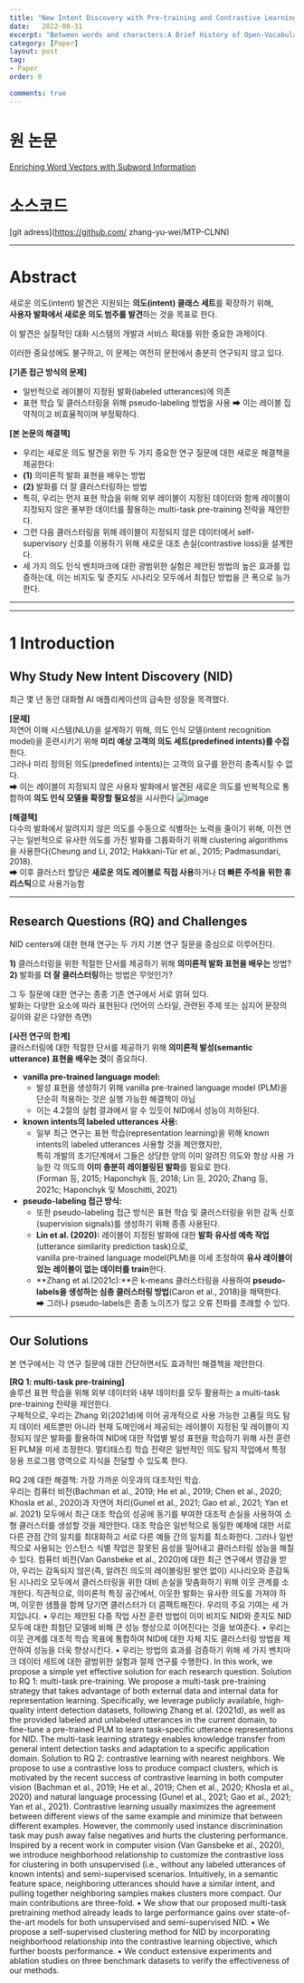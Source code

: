 ```yaml
---
title: "New Intent Discovery with Pre-training and Contrastive Learning 정리"
date:   2022-08-31
excerpt: "Between words and characters:A Brief History of Open-Vocabulary Modeling and Tokenization in NLP"
category: [Paper]
layout: post
tag:
- Paper
order: 0

comments: true
---
```



   

# 원 논문
[Enriching Word Vectors with Subword Information](https://arxiv.org/abs/2112.10508)


# 소스코드
[git adress](https://github.com/ zhang-yu-wei/MTP-CLNN)


---

# Abstract
새로운 의도(intent) 발견은 지원되는 **의도(intent) 클래스 세트**를 확장하기 위해,       
**사용자 발화에서 새로운 의도 범주를 발견**하는 것을 목표로 한다.       

이 발견은 실질적인 대화 시스템의 개발과 서비스 확대를 위한 중요한 과제이다.   

이러한 중요성에도 불구하고, 이 문제는 여전히 문헌에서 충분히 연구되지 않고 있다.  

**[기존 접근 방식의 문제]**        
* 일반적으로 레이블이 지정된 발화(labeled utterances)에 의존     
* 표현 학습 및 클러스터링을 위해 pseudo-labeling 방법을 사용 ➡ 이는 레이블 집약적이고 비효율적이며 부정확하다.     



**[본 논문의 해결책]**    
* 우리는 새로운 의도 발견을 위한 두 가지 중요한 연구 질문에 대한 새로운 해결책을 제공한다:    
* **(1)** 의미론적 발화 표현을 배우는 방법     
* **(2)** 발화를 더 잘 클러스터링하는 방법      
* 특히, 우리는 먼저 표현 학습을 위해 외부 레이블이 지정된 데이터와 함께 레이블이 지정되지 않은 풍부한 데이터를 활용하는 multi-task pre-training 전략을 제안한다.     
* 그런 다음 클러스터링을 위해 레이블이 지정되지 않은 데이터에서 self-supervisory 신호를 이용하기 위해 새로운 대조 손실(contrastive loss)을 설계한다.    
* 세 가지 의도 인식 벤치마크에 대한 광범위한 실험은 제안된 방법의 높은 효과를 입증하는데, 이는 비지도 및 준지도 시나리오 모두에서 최첨단 방법을 큰 폭으로 능가한다. 


---
---


# **1 Introduction**

## Why Study New Intent Discovery (NID)      
최근 몇 년 동안 대화형 AI 애플리케이션의 급속한 성장을 목격했다.   

**[문제]**      
자연어 이해 시스템(NLU)을 설계하기 위해, 의도 인식 모델(intent recognition model)을 훈련시키기 위해 **미리** **예상 고객의 의도 세트(predefined intents)를 수집**한다.    
그러나 미리 정의된 의도(predefined intents)는 고객의 요구를 완전히 충족시킬 수 없다.      
➡ 이는 레이블이 지정되지 않은 사용자 발화에서 발견된 새로운 의도를 반복적으로 통합하여 **의도 인식 모델을 확장할 필요성**을 시사한다
![image](https://user-images.githubusercontent.com/76824611/187633563-3b928c35-4da8-42d9-b82b-b4f7be06c397.png)


**[해결책]**      
다수의 발화에서 알려지지 않은 의도를 수동으로 식별하는 노력을 줄이기 위해, 이전 연구는 일반적으로 유사한 의도를 가진 발화를 그룹화하기 위해 clustering algorithms을 사용한다(Cheung and Li, 2012; Hakkani-Tür et al., 2015; Padmasundari, 2018).     
➡ 이후 클러스터 할당은 **새로운 의도 레이블로 직접 사용**하거나 **더 빠른 주석을 위한 휴리스틱**으로 사용가능함



----


## Research Questions (RQ) and Challenges

NID centers에 대한 현재 연구는 두 가지 기본 연구 질문을 중심으로 이루어진다.     

**1)** 클러스터링을 위한 적절한 단서를 제공하기 위해 **의미론적 발화 표현을 배우는** 방법?    
**2)** 발화를 **더 잘 클러스터링**하는 방법은 무엇인가?   

그 두 질문에 대한 연구는 종종 기존 연구에서 서로 얽혀 있다.    
발화는 다양한 요소에 따라 표현된다 (언어의 스타일, 관련된 주제 또는 심지어 문장의 길이와 같은 다양한 측면)     

**[사전 연구의 한계]**    
클러스터링에 대한 적절한 단서를 제공하기 위해 **의미론적 발성(semantic utterance) 표현을 배우는 것**이 중요하다.     
* **vanilla pre-trained language model:**     
    * 발성 표현을 생성하기 위해 vanilla pre-trained language model (PLM)을 단순히 적용하는 것은 실행 가능한 해결책이 아님      
    * 이는 4.2절의 실험 결과에서 알 수 있듯이 NID에서 성능이 저하된다.      
* **known intents의 labeled utterances 사용:**     
    * 일부 최근 연구는 표현 학습(representation learning)을 위해 known intents의 labeled utterances 사용할 것을 제안했지만,     
      특히 개발의 초기단계에서 그들은 상당한 양의 이미 알려진 의도와 항상 사용 가능한 각 의도의 **이미 충분히 레이블링된 발화**를 필요로 한다.          
      (Forman 등, 2015; Haponchyk 등, 2018; Lin 등, 2020; Zhang 등, 2021c; Haponchyk 및 Moschitti, 2021)
* **pseudo-labeling 접근 방식:**        
    * 또한 pseudo-labeling 접근 방식은 표현 학습 및 클러스터링을 위한 감독 신호(supervision signals)를 생성하기 위해 종종 사용된다.      
    * **Lin et al. (2020):** 레이블이 지정된 발화에 대한 **발화 유사성 예측 작업**(utterance similarity prediction task)으로,      
    vanilla pre-trained language model(PLM)을 미세 조정하여 **유사 레이블이 있는 레이블이 없는 데이터를 train**한다.      
    * **Zhang et al.(2021c):**은 k-means 클러스터링을 사용하여 **pseudo-labels을 생성하는 심층 클러스터링 방법**(Caron et al., 2018)을 채택한다.          
    ➡ 그러나 pseudo-labels은 종종 노이즈가 많고 오류 전파를 초래할 수 있다.      









---



## Our Solutions    

본 연구에서는 각 연구 질문에 대한 간단하면서도 효과적인 해결책을 제안한다.      

**[RQ 1: multi-task pre-training]**          
솔루션 표현 학습을 위해 외부 데이터와 내부 데이터를 모두 활용하는 a multi-task pre-training 전략을 제안한다.    
구체적으로, 우리는 Zhang 외(2021d)에 이어 공개적으로 사용 가능한 고품질 의도 탐지 데이터 세트뿐만 아니라 현재 도메인에서 제공되는 레이블이 지정된 및 레이블이 지정되지 않은 발화를 활용하여 NID에 대한 작업별 발성 표현을 학습하기 위해 사전 훈련된 PLM을 미세 조정한다. 멀티태스킹 학습 전략은 일반적인 의도 탐지 작업에서 특정 응용 프로그램 영역으로 지식을 전달할 수 있도록 한다.     

RQ 2에 대한 해결책: 가장 가까운 이웃과의 대조적인 학습.     
우리는 컴퓨터 비전(Bachman et al., 2019; He et al., 2019; Chen et al., 2020; Khosla et al., 2020)과 자연어 처리(Gunel et al., 2021; Gao et al., 2021; Yan et al. 2021) 모두에서 최근 대조 학습의 성공에 동기를 부여한 대조적 손실을 사용하여 소형 클러스터를 생성할 것을 제안한다. 대조 학습은 일반적으로 동일한 예제에 대한 서로 다른 관점 간의 일치를 최대화하고 서로 다른 예들 간의 일치를 최소화한다. 그러나 일반적으로 사용되는 인스턴스 식별 작업은 잘못된 음성을 밀어내고 클러스터링 성능을 해칠 수 있다. 컴퓨터 비전(Van Gansbeke et al., 2020)에 대한 최근 연구에서 영감을 받아, 우리는 감독되지 않은(즉, 알려진 의도의 레이블링된 발언 없이) 시나리오와 준감독된 시나리오 모두에서 클러스터링을 위한 대비 손실을 맞춤화하기 위해 이웃 관계를 소개한다. 직관적으로, 의미론적 특징 공간에서, 이웃한 발화는 유사한 의도를 가져야 하며, 이웃한 샘플을 함께 당기면 클러스터가 더 콤팩트해진다. 우리의 주요 기여는 세 가지입니다. • 우리는 제안된 다중 작업 사전 훈련 방법이 이미 비지도 NID와 준지도 NID 모두에 대한 최첨단 모델에 비해 큰 성능 향상으로 이어진다는 것을 보여준다. • 우리는 이웃 관계를 대조적 학습 목표에 통합하여 NID에 대한 자체 지도 클러스터링 방법을 제안하여 성능을 더욱 향상시킨다. • 우리는 방법의 효과를 검증하기 위해 세 가지 벤치마크 데이터 세트에 대한 광범위한 실험과 절제 연구를 수행한다.
 In this work, we propose a simple yet effective solution for each research question.
Solution to RQ 1: multi-task pre-training. We
propose a multi-task pre-training strategy that takes
advantage of both external data and internal data
for representation learning. Specifically, we leverage publicly available, high-quality intent detection
datasets, following Zhang et al. (2021d), as well
as the provided labeled and unlabeled utterances
in the current domain, to fine-tune a pre-trained
PLM to learn task-specific utterance representations for NID. The multi-task learning strategy enables knowledge transfer from general intent detection tasks and adaptation to a specific application
domain. Solution to RQ 2: contrastive learning
with nearest neighbors. We propose to use a contrastive loss to produce compact clusters, which is
motivated by the recent success of contrastive learning in both computer vision (Bachman et al., 2019;
He et al., 2019; Chen et al., 2020; Khosla et al.,
2020) and natural language processing (Gunel et al.,
2021; Gao et al., 2021; Yan et al., 2021). Contrastive learning usually maximizes the agreement
between different views of the same example and
minimize that between different examples. However, the commonly used instance discrimination
task may push away false negatives and hurts the
clustering performance. Inspired by a recent work
in computer vision (Van Gansbeke et al., 2020), we
introduce neighborhood relationship to customize
the contrastive loss for clustering in both unsupervised (i.e., without any labeled utterances of known
intents) and semi-supervised scenarios. Intuitively,
in a semantic feature space, neighboring utterances
should have a similar intent, and pulling together
neighboring samples makes clusters more compact.
Our main contributions are three-fold.
• We show that our proposed multi-task pretraining method already leads to large performance gains over state-of-the-art models for
both unsupervised and semi-supervised NID.
• We propose a self-supervised clustering
method for NID by incorporating neighborhood relationship into the contrastive learning
objective, which further boosts performance.
• We conduct extensive experiments and ablation studies on three benchmark datasets to
verify the effectiveness of our methods.









